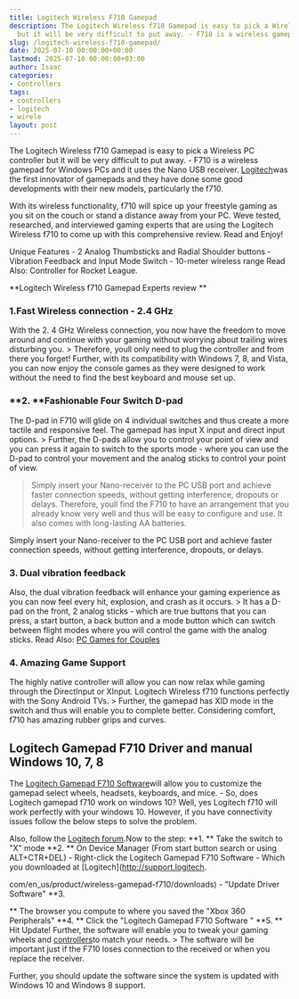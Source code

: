 ```yaml
---
title: Logitech Wireless F710 Gamepad
description: The Logitech Wireless f710 Gamepad is easy to pick a Wireless PC controller
  but it will be very difficult to put away. - F710 is a wireless gamepad for...
slug: /logitech-wireless-f710-gamepad/
date: 2025-07-10 00:00:00+00:00
lastmod: 2025-07-10 00:00:00+03:00
author: Isaac
categories:
- Controllers
tags:
- controllers
- logitech
- wirele
layout: post
---
```

The Logitech Wireless f710 Gamepad is easy to pick a Wireless PC controller but it will be very difficult to put away. - F710 is a wireless gamepad for Windows PCs and it uses the Nano USB receiver. [Logitech](https://www.logitechg.com/en-us)was the first innovator of gamepads and they have done some good developments with their new models, particularly the f710.

With its wireless functionality, f710 will spice up your freestyle gaming as you sit on the couch or stand a distance away from your PC. Weve tested, researched, and interviewed gaming experts that are using the Logitech Wireless f710 to come up with this comprehensive review. Read and Enjoy!

Unique Features - 2 Analog Thumbsticks and Radial Shoulder buttons - Vibration Feedback and Input Mode Switch - 10-meter wireless range Read Also: Controller for Rocket League.

**Logitech Wireless f710 Gamepad Experts review **

###  1.**Fast Wireless connection - 2.4 GHz**

With the 2. 4 GHz Wireless connection, you now have the freedom to move around and continue with your gaming without worrying about trailing wires disturbing you. > Therefore, youll only need to plug the controller and from there you forget! Further, with its compatibility with Windows 7, 8, and Vista, you can now enjoy the console games as they were designed to work without the need to find the best keyboard and mouse set up.

###  **2. **Fashionable Four Switch D-pad

The D-pad in F710 will glide on 4 individual switches and thus create a more tactile and responsive feel. The gamepad has input X input and direct input options. > Further, the D-pads allow you to control your point of view and you can press it again to switch to the sports mode - where you can use the D-pad to control your movement and the analog sticks to control your point of view.

> Simply insert your Nano-receiver to the PC USB port and achieve faster connection speeds, without getting interference, dropouts or delays. Therefore, youll find the F710 to have an arrangement that you already know very well and thus will be easy to configure and use. It also comes with long-lasting AA batteries.

Simply insert your Nano-receiver to the PC USB port and achieve faster connection speeds, without getting interference, dropouts, or delays.

###  3. Dual vibration feedback

Also, the dual vibration feedback will enhance your gaming experience as you can now feel every hit, explosion, and crash as it occurs. > It has a D-pad on the front, 2 analog sticks - which are true buttons that you can press, a start button, a back button and a mode button which can switch between flight modes where you will control the game with the analog sticks. Read Also: [PC Games for Couples](https://pestpolicy.com/best-pc-games-for-couples/)

###  4. Amazing Game Support

The highly native controller will allow you can now relax while gaming through the DirectInput or XInput. Logitech Wireless f710 functions perfectly with the Sony Android TVs. > Further, the gamepad has XID mode in the switch and thus will enable you to complete better. Considering comfort, f710 has amazing rubber grips and curves.

##  Logitech Gamepad F710 Driver and manual  Windows 10, 7, 8

The [Logitech Gamepad F710 Software](http://support.logitech.com/en_us/product/wireless-gamepad-f710/downloads)will allow you to customize the gamepad select wheels, headsets, keyboards, and mice. - So, does Logitech gamepad f710 work on windows 10? Well, yes Logitech f710 will work perfectly with your windows 10. However, if you have connectivity issues follow the below steps to solve the problem.

Also, follow the [Logitech forum](https://community.logitech.com/s/question/0D531000050zwceCAA/wireless-gamepad-f710-windows-10).Now to the step: **1. ** Take the switch to "X" mode **2. ** On Device Manager (From start button search or using ALT+CTR+DEL) - Right-click the Logitech Gamepad F710 Software - Which you downloaded at [Logitech](http://support.logitech.

com/en_us/product/wireless-gamepad-f710/downloads) - "Update Driver Software" **3.

** The browser you compute to where you saved the "Xbox 360 Peripherals" **4. ** Click the "Logitech Gamepad F710 Software " **5. ** Hit Update! Further, the software will enable you to tweak your gaming wheels and [controllers](https://pestpolicy.com/best-wireless-pc-controller/)to match your needs. > The software will be important just if the F710 loses connection to the received or when you replace the receiver.

Further, you should update the software since the system is updated with Windows 10 and Windows 8 support.
